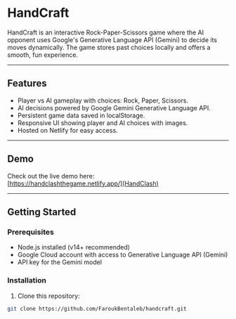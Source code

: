 # HandCraft

HandCraft is an interactive Rock-Paper-Scissors game where the AI opponent uses Google's Generative Language API (Gemini) to decide its moves dynamically. The game stores past choices locally and offers a smooth, fun experience.

---

## Features

- Player vs AI gameplay with choices: Rock, Paper, Scissors.
- AI decisions powered by Google Gemini Generative Language API.
- Persistent game data saved in localStorage.
- Responsive UI showing player and AI choices with images.
- Hosted on Netlify for easy access.

---

## Demo

Check out the live demo here:  
[https://handclashthegame.netlify.app/](HandClash)

---

## Getting Started

### Prerequisites

- Node.js installed (v14+ recommended)
- Google Cloud account with access to Generative Language API (Gemini)
- API key for the Gemini model

### Installation

1. Clone this repository:

```bash
git clone https://github.com/FaroukBentaleb/handcraft.git
```
